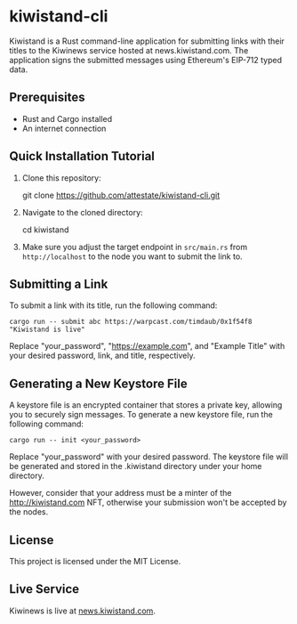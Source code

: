 # kiwistand-cli

Kiwistand is a Rust command-line application for submitting links with their
titles to the Kiwinews service hosted at news.kiwistand.com. The application
signs the submitted messages using Ethereum's EIP-712 typed data.

## Prerequisites

- Rust and Cargo installed
- An internet connection

## Quick Installation Tutorial

1. Clone this repository:

   git clone https://github.com/attestate/kiwistand-cli.git

2. Navigate to the cloned directory:

   cd kiwistand

3. Make sure you adjust the target endpoint in `src/main.rs` from
   `http://localhost` to the node you want to submit the link to.

## Submitting a Link

To submit a link with its title, run the following command:

```
cargo run -- submit abc https://warpcast.com/timdaub/0x1f54f8 "Kiwistand is live"
```

Replace "your_password", "https://example.com", and "Example Title" with your
desired password, link, and title, respectively.

## Generating a New Keystore File

A keystore file is an encrypted container that stores a private key, allowing
you to securely sign messages. To generate a new keystore file, run the
following command:

```
cargo run -- init <your_password>
```

Replace "your_password" with your desired password. The keystore file will be
generated and stored in the .kiwistand directory under your home directory.

However, consider that your address must be a minter of the
http://kiwistand.com NFT, otherwise your submission won't be accepted by the
nodes.

## License

This project is licensed under the MIT License.

## Live Service

Kiwinews is live at [news.kiwistand.com](https://news.kiwistand.com).

